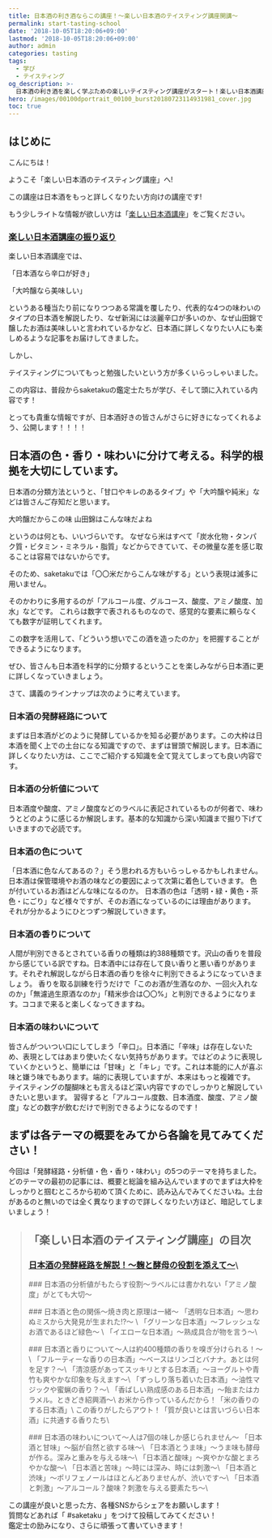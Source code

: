 ```yaml
---
title: 日本酒の利き酒ならこの講座！〜楽しい日本酒のテイスティング講座開講〜
permalink: start-tasting-school
date: '2018-10-05T18:20:06+09:00'
lastmod: '2018-10-05T18:20:06+09:00'
author: admin
categories: tasting
tags:
  - 学び
  - テイスティング
og_description: >-
  日本酒の利き酒を楽しく学ぶための楽しいテイスティング講座がスタート！楽しい日本酒講座とは違い、専門的な知識を身につけたい方、テイスティングを出来るようになりたい方は必読の講座です。日本酒にはキレや甘味などありますが、味わいには甘味・うま味・酸味・苦味・渋味・刺激があります。香りもフルーティー・清涼香・重厚香・熟成香・原料香など様々。色も透明・グリーン・イエロー・茶など数多く存在します。それぞれのテーマの大項目の概要を始め、科学的根拠をもちいて日本酒の美味しさを紐解いていきたいと思います。
hero: /images/00100dportrait_00100_burst20180723114931981_cover.jpg
toc: true
---
```

## はじめに

こんにちは！

ようこそ「楽しい日本酒のテイスティング講座」へ!

この講座は日本酒をもっと詳しくなりたい方向けの講座です!

もう少しライトな情報が欲しい方は「[楽しい日本酒講座](https://lab.saketaku.com/p/course/)」をご覧ください。

### [楽しい日本酒講座の振り返り](lab.saketaku.com/p/course/)

楽しい日本酒講座では、

「日本酒なら辛口が好き」

「大吟醸なら美味しい」

というある種当たり前になりつつある常識を覆したり、代表的な4つの味わいのタイプの日本酒を解説したり、なぜ新潟には淡麗辛口が多いのか、なぜ山田錦で醸したお酒は美味しいと言われているかなど、日本酒に詳しくなりたい人にも楽しめるような記事をお届けしてきました。

しかし、

テイスティングについてもっと勉強したいという方が多くいらっしゃいました。

この内容は、普段からsaketakuの鑑定士たちが学び、そして頭に入れている内容です！

とっても貴重な情報ですが、日本酒好きの皆さんがさらに好きになってくれるよう、公開します！！！！

## 日本酒の色・香り・味わいに分けて考える。科学的根拠を大切にしています。

日本酒の分類方法というと、「甘口やキレのあるタイプ」や「大吟醸や純米」などは皆さんご存知だと思います。

大吟醸だからこの味
山田錦はこんな味だよね

というのは何とも、いいづらいです。
なぜなら米はすべて「炭水化物・タンパク質・ビタミン・ミネラル・脂質」などからできていて、その微量な差を感じ取ることは容易ではないからです。

そのため、saketakuでは「〇〇米だからこんな味がする」という表現は滅多に用いません。

そのかわりに多用するのが「アルコール度、グルコース、酸度、アミノ酸度、加水」などです。
これらは数字で表されるものなので、感覚的な要素に頼らなくても数字が証明してくれます。

この数字を活用して、「どういう想いでこの酒を造ったのか」を把握することができるようになります。

ぜひ、皆さんも日本酒を科学的に分類するということを楽しみながら日本酒に更に詳しくなっていきましょう。

さて、講義のラインナップは次のように考えています。

### 日本酒の発酵経路について

まずは日本酒がどのように発酵しているかを知る必要があります。この大枠は日本酒を聞く上での土台になる知識ですので、まずは冒頭で解説します。日本酒に詳しくなりたい方は、ここでご紹介する知識を全て覚えてしまっても良い内容です。

### 日本酒の分析値について

日本酒度や酸度、アミノ酸度などのラベルに表記されているものが何者で、味わうとどのように感じるか解説します。基本的な知識から深い知識まで掘り下げていきますので必読です。

### 日本酒の色について

「日本酒に色なんてあるの？」そう思われる方もいらっしゃるかもしれません。日本酒は保管環境やお酒の味などの要因によって次第に着色していきます。
色が付いているお酒はどんな味になるのか。
日本酒の色は「透明・緑・黄色・茶色・にごり」など様々ですが、そのお酒になっているのには理由があります。
それが分かるようにひとつずつ解説していきます。

### 日本酒の香りについて

人間が判別できるとされている香りの種類は約388種類です。沢山の香りを普段から感じている訳ですね。日本酒中には存在して良い香りと悪い香りがあります。それぞれ解説しながら日本酒の香りを徐々に判別できるようになっていきましょう。
香りを取る訓練を行うだけで「このお酒が生酒なのか、一回火入れなのか」「無濾過生原酒なのか」「精米歩合は〇〇%」と判別できるようになります。ココまで来ると楽しくなってきますね。

### 日本酒の味わいについて

皆さんがついつい口にしてしまう「辛口」。日本酒に「辛味」は存在しないため、表現としてはあまり使いたくない気持ちがあります。ではどのように表現していくかというと、簡単には「甘味」と「キレ」です。これは本能的に人が喜ぶ味と嫌う味でもあります。端的に表現していますが、本来はもっと複雑です。
テイスティングの醍醐味とも言えるほど深い内容ですのでしっかりと解説していきたいと思います。
習得すると「アルコール度数、日本酒度、酸度、アミノ酸度」などの数字が飲むだけで判別できるようになるのです！

## まずは各テーマの概要をみてから各論を見てみてください！

今回は「発酵経路・分析値・色・香り・味わい」の5つのテーマを持ちました。どのテーマの最初の記事には、概要と総論を組み込んでいますのでまずは大枠をしっかりと掴むところから初めて頂くために、読み込んでみてくださいね。土台があるのと無いのでは全く異なりますので詳しくなりたい方ほど、暗記してしまいましょう！

> ## 「楽しい日本酒のテイスティング講座」の目次
> ### [日本酒の発酵経路を解説！〜麹と酵母の役割を添えて〜](/p/alcohol-fermentation/)\
><p><p/>
> ### 日本酒の分析値がもたらす役割〜ラベルには書かれない「アミノ酸度」がとても大切〜
><p><p/>
> ### 日本酒と色の関係〜焼き肉と原理は一緒〜
> 「透明な日本酒」〜思わぬミスから大発見が生まれた!?〜  \
> 「グリーンな日本酒」〜フレッシュなお酒であるほど緑色〜 \
> 「イエローな日本酒」〜熟成具合が物を言う〜\
><p><p/>
> ### 日本酒と香りについて〜人は約400種類の香りを嗅ぎ分けられる！〜\
> 「フルーティーな香りの日本酒」〜ベースはリンゴとバナナ。あとは何を足す？〜\
> 「清涼感があってスッキリとする日本酒」〜ヨーグルトや青竹も爽やかな印象を与えます〜\
> 「ずっしり落ち着いた日本酒」〜油性マジックや蜜蝋の香り？〜\
> 「香ばしい熟成感のある日本酒」〜飴またはカラメル。ときどき紹興酒〜\
>  お米から作っているんだから！「米の香りのする日本酒」\
>  この香りがしたらアウト！「質が良いとは言いづらい日本酒」に共通する香りたち\
><p><p/>
> ### 日本酒の味わいについて〜人は7個の味しか感じられません〜
> 「日本酒と甘味」〜脳が自然と欲する味〜\
> 「日本酒とうま味」〜うま味も酵母が作る。深みと重みを与える味〜\
> 「日本酒と酸味」〜爽やかな酸とまろやかな酸〜\
> 「日本酒と苦味」〜時には深み、時には刺激〜\
> 「日本酒と渋味」〜ポリフェノールはほとんどありませんが、渋いです〜\
> 「日本酒と刺激」〜アルコール？酸味？刺激を与える要素たち〜\

この講座が良いと思った方、各種SNSからシェアをお願いします！ \
質問などあれば「 #saketaku 」をつけて投稿してみてください！\
鑑定士の励みになり、さらに頑張って書いていきます！
